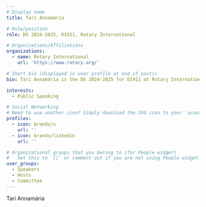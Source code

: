 ```yaml
---
# Display name
title: Tari Annamária

# Role/position
role: DG 2024-2025, D1911, Rotary International

# Organizations/Affiliations
organizations:
  - name: Rotary International
    url: 'https://www.rotary.org/'

# Short bio (displayed in user profile at end of posts)
bio: Tari Annamária is the DG 2024-2025 for D1911 at Rotary International.

interests:
  - Public Speaking

# Social Networking
# Need to use another icon? Simply download the SVG icon to your `assets/media/icons/` folder.
profiles:
  - icon: brands/x
    url: ''
  - icon: brands/linkedin
    url: ''

# Organizational groups that you belong to (for People widget)
#   Set this to `[]` or comment out if you are not using People widget.
user_groups:
  - Speakers
  - Hosts
  - Committee
---
```


Tari Annamária